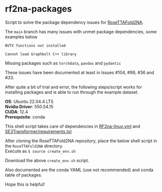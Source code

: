 # rf2na-packages
Script to solve the package dependency issues for [RoseTTAFold2NA](https://github.com/uw-ipd/RoseTTAFold2NA).

The `main` branch has many issues with unmet package dependencies, some examples below

`NVTX functions not installed`

`Cannot load Graphbolt C++ library`

Missing packages such as `torchdata`, `pandas` and `pydantic` 

These issues have been documented at least in Issues #104, #99, #36 and #33.

After quite a bit of trial and error, the following steps/script works for installing packages and is able to run through the example dataset.

**OS**: Ubuntu 22.04.4 LTS  
**Nvidia Driver**: 550.54.15  
**CUDA**: 12.4  
**Prerequisite**: conda  

This shell script takes care of dependencies in [RF2na-linux.yml](https://github.com/uw-ipd/RoseTTAFold2NA/blob/main/RF2na-linux.yml) and [SE3Transformer/requirements.txt](https://github.com/uw-ipd/RoseTTAFold2NA/blob/main/SE3Transformer/requirements.txt)

After cloning the RoseTTAFold2NA repository, place the below shell script in the `RoseTTAFold2NA` directory.  
Execute as `$ source create_env.sh`

Download the above `create_env.sh` script.

Also documented are the conda YAML (use not recommended) and conda table of packages.

Hope this is helpful!


 


